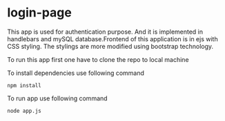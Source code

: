 # login-page
This app is used for authentication purpose. And it is implemented in handlebars and mySQL database.Frontend of this application is in ejs with CSS styling. The stylings are more modified using bootstrap technology.

To run this app first one have to clone the repo to local machine

To install dependencies use following command
```
npm install
```

To run app use following command
```
node app.js
```

